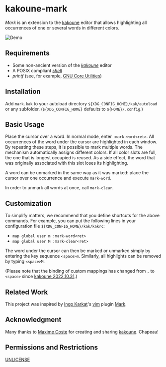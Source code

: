 # kakoune-mark

_Mark_ is an extension to the [kakoune](https://kakoune.org) editor that allows
highlighting all occurrences of one or several words in different colors.

![Demo](https://gitlab.com/fsub/kakoune-mark/uploads/cdc3690cc3534e6fb2ebc16b652fc30a/kakoune-mark-demo.gif)

## Requirements

- Some non-ancient version of the [_kakoune_](https://kakoune.org) editor
- A POSIX compliant [_shell_](https://pubs.opengroup.org/onlinepubs/9699919799/utilities/sh.html)
- _printf_ (see, for example, [GNU Core Utilities](https://www.gnu.org/software/coreutils/))

## Installation

Add `mark.kak` to your autoload directory `${XDG_CONFIG_HOME}/kak/autoload` or
any subfolder. (`${XDG_CONFIG_HOME}` defaults to `${HOME}/.config`.)

## Basic Usage

Place the cursor over a word. In normal mode, enter `:mark-word<ret>`. All
occurrences of the word under the cursor are highlighted in each window.
By repeating these steps, it is possible to mark multiple words. The mechanism
automatically assigns different colors. If all color slots are full, the one
that is longest occupied is reused. As a side effect, the word that was
originally associated with this slot loses its highlighting.

A word can be unmarked in the same way as it was marked: place the cursor over
one occurrence and execute `mark-word`.

In order to unmark all words at once, call `mark-clear`.

## Customization

To simplify matters, we recommend that you define shortcuts for the above
commands. For example, you can put the following lines in your configuration
file `${XDG_CONFIG_HOME}/kak/kakrc`:

- `map global user m :mark-word<ret>`
- `map global user M :mark-clear<ret>`

The word under the cursor can then be marked or unmarked simply by entering
the key sequence `<space>m`. Similarly, all highlights can be removed by
typing `<space>M`.

(Please note that the binding of custom mappings has changed from `,` to
`<space>` since [kakoune 2022.10.31](https://github.com/mawww/kakoune/releases/tag/v2022.10.31).)

## Related Work

This project was inspired by [Ingo Karkat](https://github.com/inkarkat)'s
[vim](https://www.vim.org) plugin [Mark](https://github.com/inkarkat/vim-mark).

## Acknowledgment

Many thanks to [Maxime Coste](https://github.com/mawww) for creating and
sharing [kakoune](https://github.com/mawww/kakoune). Chapeau!

## Permissions and Restrictions

[UNLICENSE](https://unlicense.org)
